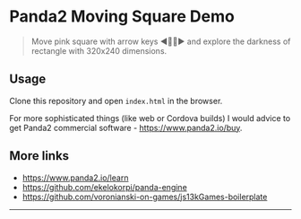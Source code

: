 # Panda2 Moving Square Demo

> Move pink square with arrow keys ◀️🔼🔽▶️ and explore the darkness of rectangle with 320x240 dimensions.

## Usage

Clone this repository and open `index.html` in the browser.

For more sophisticated things (like web or Cordova builds) I would advice to get Panda2 commercial software - https://www.panda2.io/buy.

## More links

- https://www.panda2.io/learn
- https://github.com/ekelokorpi/panda-engine
- https://github.com/voronianski-on-games/js13kGames-boilerplate

---

